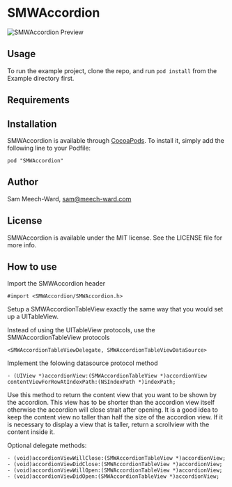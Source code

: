 # SMWAccordion

![SMWAccordion Preview](http://www.sammeechward.com/assets/SMWAccordion/preview.gif)

## Usage

To run the example project, clone the repo, and run `pod install` from the Example directory first.

## Requirements

## Installation

SMWAccordion is available through [CocoaPods](http://cocoapods.org). To install
it, simply add the following line to your Podfile:

    pod "SMWAccordion"

## Author

Sam Meech-Ward, sam@meech-ward.com

## License

SMWAccordion is available under the MIT license. See the LICENSE file for more info.

## How to use

Import the SMWAccordion header


    #import <SMWAccordion/SMWAccordion.h>

Setup a SMWAccordionTableView exactly the same way that you would set up a UITableView.

Instead of using the UITableView protocols, use the SMWAccordionTableView protocols

    <SMWAccordionTableViewDelegate, SMWAccordionTableViewDataSource>

Implement the folowing datasource protocol method

    - (UIView *)accordionView:(SMWAccordionTableView *)accordionView contentViewForRowAtIndexPath:(NSIndexPath *)indexPath;

Use this method to return the content view that you want to be shown by the accordion.
This view has to be shorter than the accordion view itself otherwise the accordion will close strait after opening.
It is a good idea to keep the content view no taller than half the size of the accordion view.
If it is necessary to display a view that is taller, return a scrollview with the content inside it.

Optional delegate methods:

    - (void)accordionViewWillClose:(SMWAccordionTableView *)accordionView;
    - (void)accordionViewDidClose:(SMWAccordionTableView *)accordionView;
    - (void)accordionViewWillOpen:(SMWAccordionTableView *)accordionView;
    - (void)accordionViewDidOpen:(SMWAccordionTableView *)accordionView;

